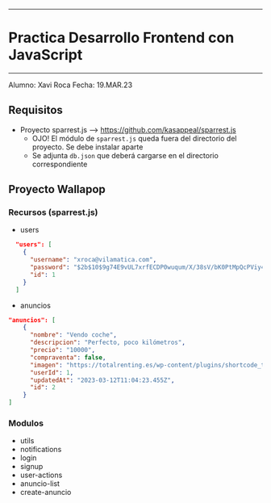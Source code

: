**********************************************
# Practica Desarrollo Frontend con JavaScript
**********************************************
Alumno: Xavi Roca
Fecha: 19.MAR.23

## Requisitos

* Proyecto sparrest.js --> https://github.com/kasappeal/sparrest.js
  * OJO! El módulo de `sparrest.js` queda fuera del directorio del proyecto. Se debe instalar aparte
  * Se adjunta `db.json` que deberá cargarse en el directorio correspondiente

## Proyecto Wallapop

### Recursos (sparrest.js)

* users

```json
  "users": [
    {
      "username": "xroca@vilamatica.com",
      "password": "$2b$10$9g74E9vUL7xrfECDP0wuqum/X/38sV/bK0PtMpQcPViy4lkmFFq/a",
      "id": 1
    }
  ]
```

* anuncios

```json
"anuncios": [
    {
      "nombre": "Vendo coche",
      "descripcion": "Perfecto, poco kilómetros",
      "precio": "10000",
      "compraventa": false,
      "imagen": "https://totalrenting.es/wp-content/plugins/shortcode_totalRenting/assets/img/coche-CTA.png",
      "userId": 1,
      "updatedAt": "2023-03-12T11:04:23.455Z",
      "id": 2
    }
]
```

### Modulos

* utils
* notifications
* login
* signup
* user-actions
* anuncio-list
* create-anuncio


